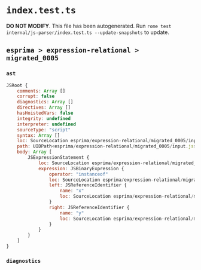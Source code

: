 # `index.test.ts`

**DO NOT MODIFY**. This file has been autogenerated. Run `rome test internal/js-parser/index.test.ts --update-snapshots` to update.

## `esprima > expression-relational > migrated_0005`

### `ast`

```javascript
JSRoot {
	comments: Array []
	corrupt: false
	diagnostics: Array []
	directives: Array []
	hasHoistedVars: false
	integrity: undefined
	interpreter: undefined
	sourceType: "script"
	syntax: Array []
	loc: SourceLocation esprima/expression-relational/migrated_0005/input.js 1:0-2:0
	path: UIDPath<esprima/expression-relational/migrated_0005/input.js>
	body: Array [
		JSExpressionStatement {
			loc: SourceLocation esprima/expression-relational/migrated_0005/input.js 1:0-1:14
			expression: JSBinaryExpression {
				operator: "instanceof"
				loc: SourceLocation esprima/expression-relational/migrated_0005/input.js 1:0-1:14
				left: JSReferenceIdentifier {
					name: "x"
					loc: SourceLocation esprima/expression-relational/migrated_0005/input.js 1:0-1:1 (x)
				}
				right: JSReferenceIdentifier {
					name: "y"
					loc: SourceLocation esprima/expression-relational/migrated_0005/input.js 1:13-1:14 (y)
				}
			}
		}
	]
}
```

### `diagnostics`

```

```
